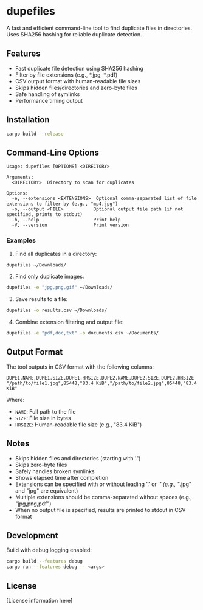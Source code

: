 # dupefiles

A fast and efficient command-line tool to find duplicate files in directories. Uses SHA256 hashing for reliable duplicate detection.

## Features

- Fast duplicate file detection using SHA256 hashing
- Filter by file extensions (e.g., *.jpg, *.pdf)
- CSV output format with human-readable file sizes
- Skips hidden files/directories and zero-byte files
- Safe handling of symlinks
- Performance timing output

## Installation

```bash
cargo build --release
```

## Command-Line Options

```
Usage: dupefiles [OPTIONS] <DIRECTORY>

Arguments:
  <DIRECTORY>  Directory to scan for duplicates

Options:
  -e, --extensions <EXTENSIONS>  Optional comma-separated list of file extensions to filter by (e.g., "mp4,jpg")
  -o, --output <FILE>           Optional output file path (if not specified, prints to stdout)
  -h, --help                    Print help
  -V, --version                 Print version
```

### Examples

1. Find all duplicates in a directory:
```bash
dupefiles ~/Downloads/
```

2. Find only duplicate images:
```bash
dupefiles -e "jpg,png,gif" ~/Downloads/
```

3. Save results to a file:
```bash
dupefiles -o results.csv ~/Downloads/
```

4. Combine extension filtering and output file:
```bash
dupefiles -e "pdf,doc,txt" -o documents.csv ~/Documents/
```

## Output Format

The tool outputs in CSV format with the following columns:
```
DUPE1.NAME,DUPE1.SIZE,DUPE1.HRSIZE,DUPE2.NAME,DUPE2.SIZE,DUPE2.HRSIZE
"/path/to/file1.jpg",85448,"83.4 KiB","/path/to/file2.jpg",85448,"83.4 KiB"
```

Where:
- `NAME`: Full path to the file
- `SIZE`: File size in bytes
- `HRSIZE`: Human-readable file size (e.g., "83.4 KiB")

## Notes

- Skips hidden files and directories (starting with '.')
- Skips zero-byte files
- Safely handles broken symlinks
- Shows elapsed time after completion
- Extensions can be specified with or without leading '.' or '*' (e.g., "*.jpg" and "jpg" are equivalent)
- Multiple extensions should be comma-separated without spaces (e.g., "jpg,png,pdf")
- When no output file is specified, results are printed to stdout in CSV format

## Development

Build with debug logging enabled:
```bash
cargo build --features debug
cargo run --features debug -- <args>
```

## License

[License information here]
